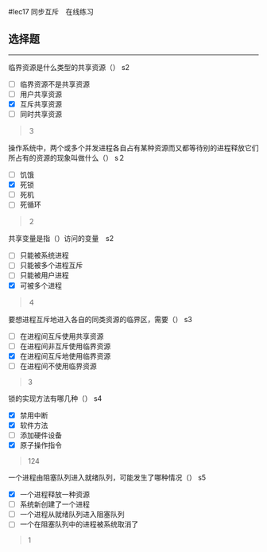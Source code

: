 #lec17 同步互斥　在线练习
## 选择题

---

临界资源是什么类型的共享资源（） s2

- [ ] 临界资源不是共享资源
- [ ] 用户共享资源
- [x] 互斥共享资源
- [ ] 同时共享资源

> ３

操作系统中，两个或多个并发进程各自占有某种资源而又都等待别的进程释放它们所占有的资源的现象叫做什么（） s２

- [ ] 饥饿
- [x] 死锁
- [ ] 死机
- [ ] 死循环

> ２

共享变量是指（）访问的变量　s2
- [ ] 只能被系统进程
- [ ] 只能被多个进程互斥
- [ ] 只能被用户进程
- [x] 可被多个进程

> ４



要想进程互斥地进入各自的同类资源的临界区，需要（） s3

- [ ] 在进程间互斥使用共享资源
- [ ] 在进程间非互斥使用临界资源
- [x] 在进程间互斥地使用临界资源
- [ ] 在进程间不使用临界资源

> 3

锁的实现方法有哪几种（） s4
- [x] 禁用中断
- [x] 软件方法
- [ ] 添加硬件设备
- [x] 原子操作指令

> 124

一个进程由阻塞队列进入就绪队列，可能发生了哪种情况（） s5

- [x] 一个进程释放一种资源
- [ ] 系统新创建了一个进程
- [ ] 一个进程从就绪队列进入阻塞队列
- [ ] 一个在阻塞队列中的进程被系统取消了

> 1




